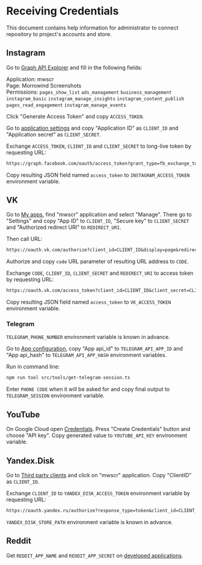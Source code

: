 # Receiving Credentials

This document contains help information for administrator to connect repository to project's accounts and store.

## Instagram

Go to
[Graph API Explorer](https://developers.facebook.com/tools/explorer/?method=GET&path=me%3Ffields%3Did%2Cname&version=v18.0)
and fill in the following fields:

Application: mwscr  
Page: Morrowind Screenshots  
Permissions: `pages_show_list` `ads_management` `business_management` `instagram_basic` `instagram_manage_insights`
`instagram_content_publish` `pages_read_engagement` `instagram_manage_events`

Click "Generate Access Token" and copy `ACCESS_TOKEN`.

Go to [application settings](https://developers.facebook.com/apps/884299399462391/settings/basic/) and copy "Application
ID" as `CLIENT_ID` and "Application secret" as `CLIENT_SECRET`.

Exchange `ACCESS_TOKEN`, `CLIENT_ID` and `CLIENT_SECRET` to long-live token by requesting URL:

```txt
https://graph.facebook.com/oauth/access_token?grant_type=fb_exchange_token&client_id=CLIENT_ID&client_secret=CLIENT_SECRET&fb_exchange_token=ACCESS_TOKEN
```

Copy resulting JSON field named `access_token` to `INSTAGRAM_ACCESS_TOKEN` environment variable.

## VK

Go to [My apps](https://vk.com/apps?act=manage), find "mwscr" application and select "Manage". There go to "Settings"
and copy "App ID" to `CLIENT_ID`, "Secure key" to `CLIENT_SECRET` and "Authorized redirect URI" to `REDIRECT_URI`.

Then call URL:

```txt
https://oauth.vk.com/authorize?client_id=CLIENT_ID&display=page&redirect_uri=REDIRECT_URI&scope=wall,photos&response_type=code&v=5.131
```

Authorize and copy `code` URL parameter of resulting URL address to `CODE`.

Exchange `CODE`, `CLIENT_ID`, `CLIENT_SECRET` and `REDIRECT_URI` to access token by requesting URL:

```txt
https://oauth.vk.com/access_token?client_id=CLIENT_ID&client_secret=CLIENT_SECRET&redirect_uri=REDIRECT_URL&code=CODE
```

Copy resulting JSON field named `access_token` to `VK_ACCESS_TOKEN` environment variable.

### Telegram

`TELEGRAM_PHONE_NUMBER` environment variable is known in advance.

Go to [App configuration](https://my.telegram.org/apps), copy "App api_id" to `TELEGRAM_API_APP_ID` and "App api_hash"
to `TELEGRAM_API_APP_HASH` environment variables.

Run in command line:

```bash
npm run tool src/tools/get-telegram-session.ts
```

Enter `PHONE CODE` when it will be asked for and copy final output to `TELEGRAM_SESSION` environment variable.

## YouTube

On Google Cloud open [Credentials](https://console.cloud.google.com/apis/credentials?project=mwscr-project). Press
"Create Credentials" button and choose "API key". Copy generated value to `YOUTUBE_API_KEY` environment variable.

## Yandex.Disk

Go to [Third party clients](https://oauth.yandex.com/) and click on "mwscr" application. Copy "ClientID" as `CLIENT_ID`.

Exchange `CLIENT_ID` to `YANDEX_DISK_ACCESS_TOKEN` environment variable by requesting URL:

```txt
https://oauth.yandex.ru/authorize?response_type=token&client_id=CLIENT_ID
```

`YANDEX_DISK_STORE_PATH` environment variable is known in advance.

## Reddit

Get `REDDIT_APP_NAME` and `REDDIT_APP_SECRET` on [developed applications](https://www.reddit.com/prefs/apps).
